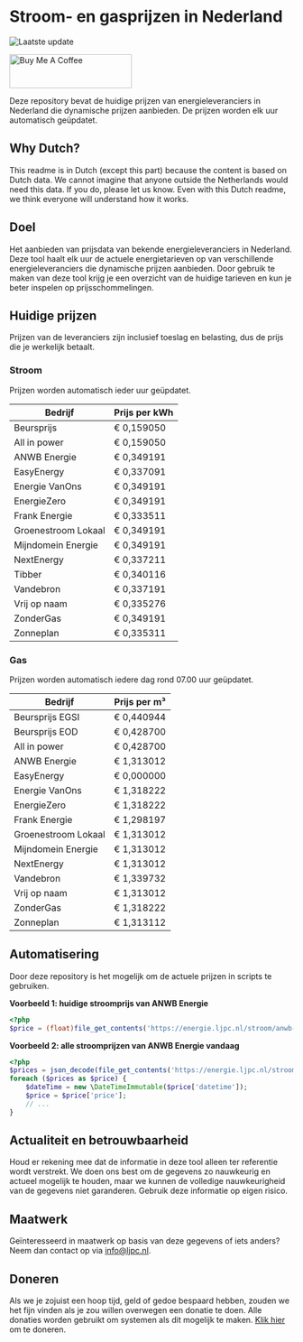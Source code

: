 # Stroom- en gasprijzen in Nederland

![Laatste update](https://img.shields.io/badge/laatste%20update-2025--02--26%2018%3A00%20CET-brightgreen)

<a href="https://www.buymeacoffee.com/Lars-" target="_blank"><img src="https://cdn.buymeacoffee.com/buttons/v2/default-orange.png" alt="Buy Me A Coffee" height="60" style="height: 60px !important;width: 217px !important;" ></a>

Deze repository bevat de huidige prijzen van energieleveranciers in Nederland die dynamische prijzen aanbieden. De prijzen worden elk uur automatisch geüpdatet.

## Why Dutch?

This readme is in Dutch (except this part) because the content is based on Dutch data. We cannot imagine that anyone outside the Netherlands would need this data. If you do, please let us know. Even with this Dutch readme, we think
everyone will understand how it works.

## Doel

Het aanbieden van prijsdata van bekende energieleveranciers in Nederland. Deze tool haalt elk uur de actuele energietarieven op van verschillende energieleveranciers die dynamische prijzen aanbieden. Door gebruik te maken van deze tool
krijg je een overzicht van de huidige tarieven en kun je beter inspelen op prijsschommelingen.

## Huidige prijzen

Prijzen van de leveranciers zijn inclusief toeslag en belasting, dus de prijs die je werkelijk betaalt.

### Stroom

Prijzen worden automatisch ieder uur geüpdatet.

 Bedrijf | Prijs per kWh 
---------|---------------
Beursprijs | € 0,159050
All in power | € 0,159050
ANWB Energie | € 0,349191
EasyEnergy | € 0,337091
Energie VanOns | € 0,349191
EnergieZero | € 0,349191
Frank Energie | € 0,333511
Groenestroom Lokaal | € 0,349191
Mijndomein Energie | € 0,349191
NextEnergy | € 0,337211
Tibber | € 0,340116
Vandebron | € 0,337191
Vrij op naam | € 0,335276
ZonderGas | € 0,349191
Zonneplan | € 0,335311


### Gas

Prijzen worden automatisch iedere dag rond 07.00 uur geüpdatet.

 Bedrijf | Prijs per m³ 
---------|--------------
Beursprijs EGSI | € 0,440944
Beursprijs EOD | € 0,428700
All in power | € 0,428700
ANWB Energie | € 1,313012
EasyEnergy | € 0,000000
Energie VanOns | € 1,318222
EnergieZero | € 1,318222
Frank Energie | € 1,298197
Groenestroom Lokaal | € 1,313012
Mijndomein Energie | € 1,313012
NextEnergy | € 1,313012
Vandebron | € 1,339732
Vrij op naam | € 1,313012
ZonderGas | € 1,318222
Zonneplan | € 1,313112


## Automatisering

Door deze repository is het mogelijk om de actuele prijzen in scripts te gebruiken.

**Voorbeeld 1: huidige stroomprijs van ANWB Energie**

```php
<?php
$price = (float)file_get_contents('https://energie.ljpc.nl/stroom/anwb-energie-nu.txt');

```

**Voorbeeld 2: alle stroomprijzen van ANWB Energie vandaag**

```php
<?php
$prices = json_decode(file_get_contents('https://energie.ljpc.nl/stroom/all-in-power-vandaag.json'),true);
foreach ($prices as $price) {
    $dateTime = new \DateTimeImmutable($price['datetime']);
    $price = $price['price'];
    // ...
}
```

## Actualiteit en betrouwbaarheid

Houd er rekening mee dat de informatie in deze tool alleen ter referentie wordt verstrekt. We doen ons best om de gegevens zo nauwkeurig en actueel mogelijk te houden, maar we kunnen de volledige nauwkeurigheid van de gegevens niet
garanderen. Gebruik deze informatie op eigen risico.

## Maatwerk

Geïnteresseerd in maatwerk op basis van deze gegevens of iets anders? Neem dan contact op
via [info@ljpc.nl](mailto:info@ljpc.nl?subject=Energie%20prijzen).

## Doneren

Als we je zojuist een hoop tijd, geld of gedoe bespaard hebben, zouden we het fijn vinden als je zou willen overwegen een
donatie te doen. Alle donaties worden gebruikt om systemen als dit mogelijk te
maken. [Klik hier](https://www.buymeacoffee.com/Lars-) om te doneren.
